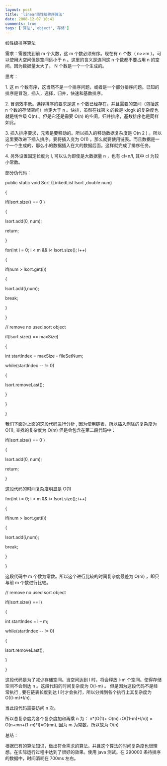 ```yaml
---
layout: post
title: 'linear线性级排序算法'
date: 2008-12-07 10:41
comments: true
tags: ['算法','object','存储']
---
```


线性级排序算法

需求：需要找到前  m  个大数，这  m  个数必须有序。现在有  n  个数（  n>>m  ）。可以使用大空间但是空间远小于  n
。这里的含义是连同这  n  个数都不要占用  n  的空间。因为数据量太大了。  N  个数是一个一个生成的。

思考：

1\.  这  m  个数有序，这当然不是一个排序问题，或者是一个部分排序问题。已知的排序是冒泡，插入，选择，归并，快速和基数排序。

2\.  冒泡效率低。选择排序的要求是这  n  个数已经存在，并且需要的空间（包括这  n  个数的存储空间）肯定大于  n  。快排，虽然在找第  k
的数是  klogk  的复杂度也就是线性级  O(n)  。但是它还是需要  O(n)  的空间。归并排序，基数排序也是同样如此。

3\.  插入排序要求，元素是要移动的。所以插入的移动数据复杂度是  O(n  2  )  。所以这里要改进下插入排序。要将插入变为  O(1)
。那么就要使用链表。而且数据是一个一个生成的，那么小的数据插入在大的数据后面。这样就完成了排序任务。

4\.  另外设置固定长度为  l,  可以认为即使是大数据量  n  ，也有  cl=n/l,  其中  cl  为较小常数。

部分伪代码：

public static void Sort (LinkedList lsort ,double num)

{

if(lsort.size() == 0 )

{

lsort.add(0, num);

return;

}

for(int i = 0; i < m && i< lsort.size(); i++)

{

if(num > lsort.get(i))

{

lsort.add(i,num);

break;

}

}

// remove no used sort object

if(lsort.size() == maxSize)

{

int startIndex = maxSize - fileSetNum;

while(startIndex -- != 0)

{

lsort.removeLast();

}

}

}

我们下面对上面的这段代码进行分析  ,  因为使用链表，所以插入删除的复杂度为  O(1),  查找的复杂度为  O(m)  但是会包含在第二段代码中：

if(lsort.size() == 0 )

{

lsort.add(0, num);

return;

}

这段代码的时间复杂度明显是  O(1)

for(int i = 0; i < m && i< lsort.size(); i++)

{

if(num > lsort.get(i))

{

lsort.add(i,num);

break;

}

}

这段代码中  m  个数为常数。所以这个进行比较的时间复杂度最差为  O(m)  ，即只与前  m  个数进行比较。

// remove no used sort object

if(lsort.size() == l)

{

int startIndex = l – m;

while(startIndex -- != 0)

{

lsort.removeLast();

}

}

这段代码是为了减少存储空间。当空间达到  l  时，将会释放  l-m  个空间。使得存储空间不会到达  n  。这段代码的时间复杂度为  O(l-m)
。  但是因为这段代码不是经常执行  ,  要在链表长度到达  l  时才会执行，所以分摊到各个执行上其复杂度为  O((l-m)*l/n).

当此段代码需要访问  n  次。

所以总复杂度为各个复杂度加和再乘  n  为：  n*(O(1)+ O(m)+O((1-m)*l/n)) = O(n+mn+(1-m)*l)=O(mn),
因为  m  为常数，所以故为  O(n)

总结：

根据已有的算法知识，做出符合需求的算法。并且这个算法的时间复杂度也很理想。在实际运行过程中达到了很好的效果。使用  java  测试。在  290000
条待排序的数据中，时间消耗在  700ms  左右。

